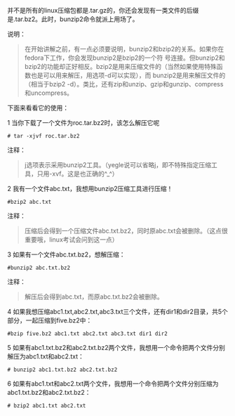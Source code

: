 并不是所有的linux压缩包都是.tar.gz的，你还会发现有一类文件的后缀是.tar.bz2。此时，bunzip2命令就派上用场了。

说明：
> 在开始讲解之前，有一点必须要说明，bunzip2和bzip2的关系。如果你在fedora下工作，你会发现bunzip2是bzip2的一个符 号连接。但bunzip2和bzip2的功能却正好相反。bzip2是用来压缩文件的（当然如果使用特殊函数也是可以用来解压，用选项-d可以实现），而 bunzip2是用来解压文件的（相当于bzip2 -d）。类比，还有zip和unzip、gzip和gunzip、compress和uncompress。

下面来看看它的使用：

1 当你下载了一个文件为roc.tar.bz2时，该怎么解压它呢
```
# tar -xjvf roc.tar.bz2
```
注释：
> j选项表示采用bunzip2工具。（yegle说可以省略j，即不特殊指定压缩工具，只用-xvf。这是也正确的^_^）

2 我有一个文件abc.txt，我想用bunzip2压缩工具进行压缩！
```
#bzip2 abc.txt
```
注释：
> 压缩后会得到一个压缩文件abc.txt.bz2，同时原abc.txt会被删除。（这点很重要哦，linux考试会问到这一点）

3 如果有一个文件abc.txt.bz2，想解压缩：
```
#bunzip2 abc.txt.bz2
```
注释：
> 解压后会得到abc.txt，而原abc.txt.bz2会被删除。

4 如果我想压缩abc1.txt,abc2.txt,abc3.txt三个文件，还有dir1和dir2目录，共5个部分，一起压缩到five.bz2中：
```
#bzip five.bz2 abc1.txt abc2.txt abc3.txt dir1 dir2
```
5 如果有abc1.txt.bz2和abc2.txt.bz2两个文件，我想用一个命令把两个文件分别解压为abc1.txt和abc2.txt：
```
# bunzip2 abc1.txt.bz2 abc2.txt.bz2
```
6 如果有abc1.txt和abc2.txt两个文件，我想用一个命令把两个文件分别压缩为abc1.txt.bz2和abc2.txt.bz2：
```
# bzip2 abc1.txt abc2.txt
```

